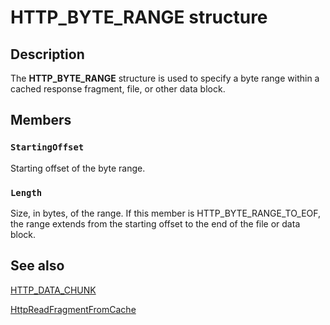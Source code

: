 # HTTP_BYTE_RANGE structure

## Description

The
**HTTP_BYTE_RANGE** structure is used to specify a byte range within a cached response fragment, file, or other data block.

## Members

### `StartingOffset`

Starting offset of the byte range.

### `Length`

Size, in bytes, of the range. If this member is HTTP_BYTE_RANGE_TO_EOF, the range extends from the starting offset to the end of the file or data block.

## See also

[HTTP_DATA_CHUNK](https://learn.microsoft.com/windows/desktop/api/http/ns-http-http_data_chunk)

[HttpReadFragmentFromCache](https://learn.microsoft.com/windows/desktop/api/http/nf-http-httpreadfragmentfromcache)